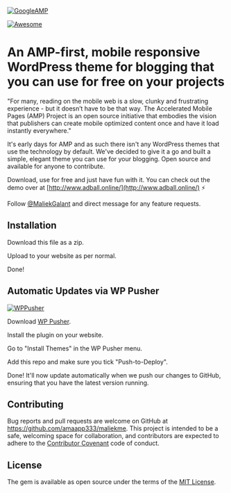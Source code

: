 
[![GoogleAMP](http://i.imgur.com/wX89Pfc.png)](https://www.ampproject.org/)


[![Awesome](https://cdn.rawgit.com/sindresorhus/awesome/d7305f38d29fed78fa85652e3a63e154dd8e8829/media/badge.svg)](https://github.com/amaapp333/maliekme)

# An AMP-first, mobile responsive WordPress theme for blogging that you can use for free on your projects

"For many, reading on the mobile web is a slow, clunky and frustrating experience - but it doesn’t have to be that way. The Accelerated Mobile Pages (AMP) Project is an open source initiative that embodies the vision that publishers can create mobile optimized content once and have it load instantly everywhere."

It's early days for AMP and as such there isn't any WordPress themes that use the technology by default. We've decided to give it a go and built a simple, elegant theme you can use for your blogging. Open source and available for anyone to contribute.

Download, use for free and just have fun with it. You can check out the demo over at [http://www.adball.online/](http://www.adball.online/) ⚡️

Follow [@MaliekGalant](https://www.facebook.com/maliekgalant) and direct message for any feature requests.

## Installation

Download this file as a zip.

Upload to your website as per normal.

Done!

## Automatic Updates via WP Pusher

[![WPPusher](https://wppusher.com/images/wppusher-header-logo.png)](https://wppusher.com/)

Download [WP Pusher](https://wppusher.com).

Install the plugin on your website.

Go to "Install Themes" in the WP Pusher menu.

Add this repo and make sure you tick "Push-to-Deploy".

Done! It'll now update automatically when we push our changes to GitHub, ensuring that you have the latest version running.

## Contributing

Bug reports and pull requests are welcome on GitHub at https://github.com/amaapp333/maliekme. This project is intended to be a safe, welcoming space for collaboration, and contributors are expected to adhere to the [Contributor Covenant](http://contributor-covenant.org) code of conduct.


## License

The gem is available as open source under the terms of the [MIT License](http://opensource.org/licenses/MIT).
